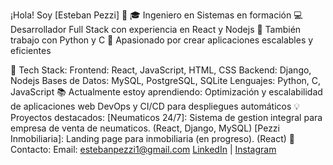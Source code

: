 ¡Hola! Soy [Esteban Pezzi] 👋
🎓 Ingeniero en Sistemas en formación
💻 Desarrollador Full Stack con experiencia en React y Nodejs
🔧 También trabajo con Python y C
🚀 Apasionado por crear aplicaciones escalables y eficientes

🚀 Tech Stack:
Frontend: React, JavaScript, HTML, CSS
Backend: Django, Nodejs
Bases de Datos: MySQL, PostgreSQL, SQLite
Lenguajes: Python, C, JavaScript
📚 Actualmente estoy aprendiendo:
Optimización y escalabilidad de aplicaciones web
DevOps y CI/CD para despliegues automáticos
💡 Proyectos destacados:
[Neumaticos 24/7]: Sistema de gestion integral para empresa de venta de neumaticos. (React, Django, MySQL)
[Pezzi Inmobiliaria]: Landing page para inmobiliaria (en progreso). (React)
💬 Contacto:
Email: estebanpezzi1@gmail.com
[LinkedIn](https://www.linkedin.com/in/esteban-pezzi-999308204/) | [Instagram](https://www.instagram.com/epezzi1/)
